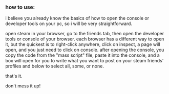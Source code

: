 ### how to use:

i believe you already know the basics of how to open the console or developer tools on your pc, so i will be very straightforward.

open steam in your browser, go to the friends tab, then open the developer tools or console of your browser.
each browser has a different way to open it, but the quickest is to right-click anywhere, click on inspect, a page will open, and you just need to click on console. after opening the console, you copy the code from the "mass script" file, paste it into the console, and a box will open for you to write what you want to post on your steam friends' profiles and below to select all, some, or none.

that's it.

don't mess it up!